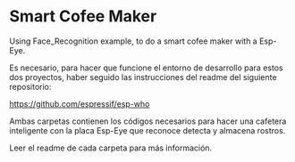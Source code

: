 # Smart Cofee Maker
Using Face_Recognition example, to do a smart cofee maker with a Esp-Eye.

Es necesario, para hacer que funcione el entorno de desarrollo para estos dos proyectos, haber seguido las instrucciones del readme del siguiente repositorio:

https://github.com/espressif/esp-who

Ambas carpetas contienen los códigos necesarios para hacer una cafetera inteligente con la placa Esp-Eye que reconoce detecta y almacena rostros.

Leer el readme de cada carpeta para más información.
